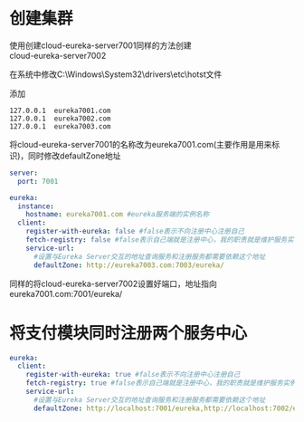 # 创建集群

使用创建cloud-eureka-server7001同样的方法创建  
cloud-eureka-server7002

在系统中修改C:\Windows\System32\drivers\etc\hotst文件

添加
```
127.0.0.1  eureka7001.com
127.0.0.1  eureka7002.com
127.0.0.1  eureka7003.com
```

将cloud-eureka-server7001的名称改为eureka7001.com(主要作用是用来标识)，同时修改defaultZone地址

```yml
server:
  port: 7001

eureka:
  instance:
    hostname: eureka7001.com #eureka服务端的实例名称
  client:
    register-with-eureka: false #false表示不向注册中心注册自己
    fetch-registry: false #false表示自己端就是注册中心，我的职责就是维护服务实例，并不需要去检索服务
    service-url:
      #设置与Eureka Server交互的地址查询服务和注册服务都需要依赖这个地址
      defaultZone: http://eureka7003.com:7003/eureka/

```

同样的将cloud-eureka-server7002设置好端口，地址指向eureka7001.com:7001/eureka/

# 将支付模块同时注册两个服务中心

```yml
eureka:
  client:
    register-with-eureka: true #false表示不向注册中心注册自己
    fetch-registry: true #false表示自己端就是注册中心，我的职责就是维护服务实例，并不需要去检索服务
    service-url:
      #设置与Eureka Server交互的地址查询服务和注册服务都需要依赖这个地址
      defaultZone: http://localhost:7001/eureka,http://localhost:7002/eureka
```